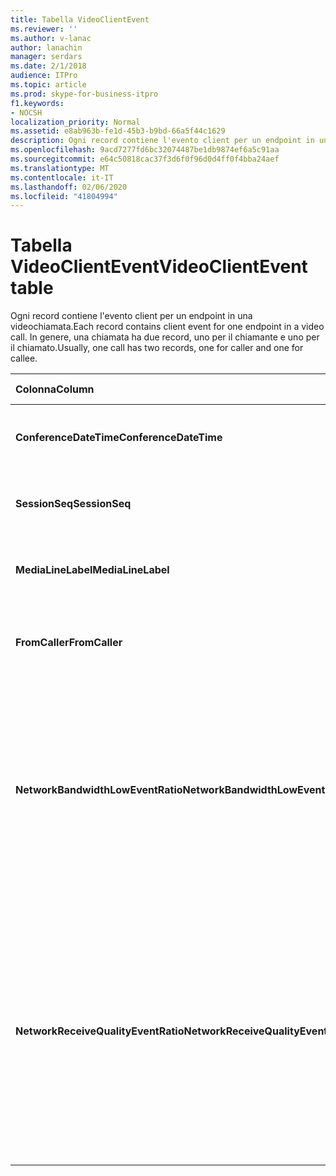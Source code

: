 ```yaml
---
title: Tabella VideoClientEvent
ms.reviewer: ''
ms.author: v-lanac
author: lanachin
manager: serdars
ms.date: 2/1/2018
audience: ITPro
ms.topic: article
ms.prod: skype-for-business-itpro
f1.keywords:
- NOCSH
localization_priority: Normal
ms.assetid: e8ab963b-fe1d-45b3-b9bd-66a5f44c1629
description: Ogni record contiene l'evento client per un endpoint in una videochiamata. In genere, una chiamata ha due record, uno per il chiamante e uno per il chiamato.
ms.openlocfilehash: 9acd7277fd6bc32074487be1db9874ef6a5c91aa
ms.sourcegitcommit: e64c50818cac37f3d6f0f96d0d4ff0f4bba24aef
ms.translationtype: MT
ms.contentlocale: it-IT
ms.lasthandoff: 02/06/2020
ms.locfileid: "41804994"
---
```

# <a name="videoclientevent-table"></a><span data-ttu-id="6e2a8-104">Tabella VideoClientEvent</span><span class="sxs-lookup"><span data-stu-id="6e2a8-104">VideoClientEvent table</span></span>
 
<span data-ttu-id="6e2a8-105">Ogni record contiene l'evento client per un endpoint in una videochiamata.</span><span class="sxs-lookup"><span data-stu-id="6e2a8-105">Each record contains client event for one endpoint in a video call.</span></span> <span data-ttu-id="6e2a8-106">In genere, una chiamata ha due record, uno per il chiamante e uno per il chiamato.</span><span class="sxs-lookup"><span data-stu-id="6e2a8-106">Usually, one call has two records, one for caller and one for callee.</span></span>
  
|<span data-ttu-id="6e2a8-107">**Colonna**</span><span class="sxs-lookup"><span data-stu-id="6e2a8-107">**Column**</span></span>|<span data-ttu-id="6e2a8-108">**Tipo di dati**</span><span class="sxs-lookup"><span data-stu-id="6e2a8-108">**Data Type**</span></span>|<span data-ttu-id="6e2a8-109">**Chiave/indice**</span><span class="sxs-lookup"><span data-stu-id="6e2a8-109">**Key/Index**</span></span>|<span data-ttu-id="6e2a8-110">**Dettagli**</span><span class="sxs-lookup"><span data-stu-id="6e2a8-110">**Details**</span></span>|
|:-----|:-----|:-----|:-----|
|<span data-ttu-id="6e2a8-111">**ConferenceDateTime**</span><span class="sxs-lookup"><span data-stu-id="6e2a8-111">**ConferenceDateTime**</span></span> <br/> |<span data-ttu-id="6e2a8-112">DateTime</span><span class="sxs-lookup"><span data-stu-id="6e2a8-112">datetime</span></span>  <br/> |<span data-ttu-id="6e2a8-113">Principale</span><span class="sxs-lookup"><span data-stu-id="6e2a8-113">Primary</span></span>  <br/> |<span data-ttu-id="6e2a8-114">A cui si fa riferimento dalla [Tabella MediaLine](medialine-0.md).</span><span class="sxs-lookup"><span data-stu-id="6e2a8-114">Referenced from the [MediaLine table](medialine-0.md).</span></span>  <br/> |
|<span data-ttu-id="6e2a8-115">**SessionSeq**</span><span class="sxs-lookup"><span data-stu-id="6e2a8-115">**SessionSeq**</span></span> <br/> |<span data-ttu-id="6e2a8-116">int</span><span class="sxs-lookup"><span data-stu-id="6e2a8-116">int</span></span>  <br/> |<span data-ttu-id="6e2a8-117">Principale</span><span class="sxs-lookup"><span data-stu-id="6e2a8-117">Primary</span></span>  <br/> |<span data-ttu-id="6e2a8-118">A cui si fa riferimento dalla [Tabella MediaLine](medialine-0.md).</span><span class="sxs-lookup"><span data-stu-id="6e2a8-118">Referenced from the [MediaLine table](medialine-0.md).</span></span>  <br/> |
|<span data-ttu-id="6e2a8-119">**MediaLineLabel**</span><span class="sxs-lookup"><span data-stu-id="6e2a8-119">**MediaLineLabel**</span></span> <br/> |<span data-ttu-id="6e2a8-120">tinyint</span><span class="sxs-lookup"><span data-stu-id="6e2a8-120">tinyint</span></span>  <br/> |<span data-ttu-id="6e2a8-121">Principale</span><span class="sxs-lookup"><span data-stu-id="6e2a8-121">Primary</span></span>  <br/> |<span data-ttu-id="6e2a8-122">A cui si fa riferimento dalla [Tabella MediaLine](medialine-0.md).</span><span class="sxs-lookup"><span data-stu-id="6e2a8-122">Referenced from the [MediaLine table](medialine-0.md).</span></span>  <br/> |
|<span data-ttu-id="6e2a8-123">**FromCaller**</span><span class="sxs-lookup"><span data-stu-id="6e2a8-123">**FromCaller**</span></span> <br/> |<span data-ttu-id="6e2a8-124">po'</span><span class="sxs-lookup"><span data-stu-id="6e2a8-124">bit</span></span>  <br/> |<span data-ttu-id="6e2a8-125">Principale</span><span class="sxs-lookup"><span data-stu-id="6e2a8-125">Primary</span></span>  <br/> |<span data-ttu-id="6e2a8-126">0: dati del destinatario</span><span class="sxs-lookup"><span data-stu-id="6e2a8-126">0: Callee's data</span></span>  <br/> <span data-ttu-id="6e2a8-127">1: dati del chiamante</span><span class="sxs-lookup"><span data-stu-id="6e2a8-127">1: Caller's data</span></span>  <br/> |
|<span data-ttu-id="6e2a8-128">**NetworkBandwidthLowEventRatio**</span><span class="sxs-lookup"><span data-stu-id="6e2a8-128">**NetworkBandwidthLowEventRatio**</span></span> <br/> || <br/> |<span data-ttu-id="6e2a8-129">Percentuale della sessione l'evento LowBandwidth è stato generato per lo stato "Bad".</span><span class="sxs-lookup"><span data-stu-id="6e2a8-129">Percentage of session the LowBandwidth event was fired for 'Bad' state.</span></span> <span data-ttu-id="6e2a8-130">La larghezza di banda disponibile è insufficiente per un'esperienza vocale accettabile.</span><span class="sxs-lookup"><span data-stu-id="6e2a8-130">The available bandwidth is insufficient for an acceptable voice experience.</span></span>  <br/> |
|<span data-ttu-id="6e2a8-131">**NetworkReceiveQualityEventRatio**</span><span class="sxs-lookup"><span data-stu-id="6e2a8-131">**NetworkReceiveQualityEventRatio**</span></span> <br/> || <br/> |<span data-ttu-id="6e2a8-132">Percentuale della sessione l'evento ReceiveSendQuality è stato generato per lo stato "Bad".</span><span class="sxs-lookup"><span data-stu-id="6e2a8-132">Percentage of session the ReceiveSendQuality event was fired for 'Bad' state.</span></span>  <br/> <span data-ttu-id="6e2a8-133">La qualità della rete in termini di jitter o perdita di pacchetti è grave e ha un impatto sulla qualità dell'audio ricevuto.</span><span class="sxs-lookup"><span data-stu-id="6e2a8-133">Network quality in terms of jitter or packet loss is severe and impacts the quality of audio being received.</span></span>  <br/> |
   

